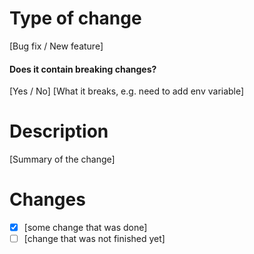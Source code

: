 # Type of change

[Bug fix / New feature]

#### Does it contain breaking changes?

[Yes / No]
[What it breaks, e.g. need to add env variable]

# Description

[Summary of the change]

# Changes

- [x] [some change that was done]
- [ ] [change that was not finished yet]
